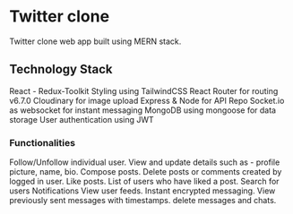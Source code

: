 # Twitter clone

Twitter clone web app built using MERN stack.

## Technology Stack

React - Redux-Toolkit
Styling using TailwindCSS
React Router for routing v6.7.0
Cloudinary for image upload
Express & Node for API Repo
Socket.io as websocket for instant messaging
MongoDB using mongoose for data storage
User authentication using JWT

### Functionalities

Follow/Unfollow individual user.
View and update details such as - profile picture, name, bio.
Compose posts.
Delete posts or comments created by logged in user.
Like posts.
List of users who have liked a post.
Search for users
Notifications
View user feeds.
Instant encrypted messaging.
View previously sent messages with timestamps.
delete messages and chats.
